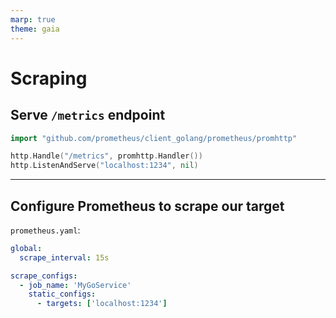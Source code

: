```yaml
---
marp: true
theme: gaia
---
```


# Scraping

## Serve `/metrics` endpoint

```go
import "github.com/prometheus/client_golang/prometheus/promhttp"

http.Handle("/metrics", promhttp.Handler())
http.ListenAndServe("localhost:1234", nil)
```

---

## Configure Prometheus to scrape our target

`prometheus.yaml`:

```yaml
global:
  scrape_interval: 15s

scrape_configs:
  - job_name: 'MyGoService'
    static_configs:
      - targets: ['localhost:1234']
```
